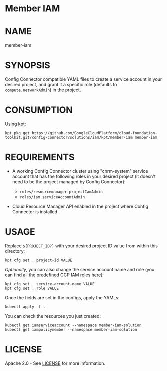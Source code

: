 Member IAM
==================================================

# NAME

  member-iam

# SYNOPSIS

  Config Connector compatible YAML files to create a service account in your desired project, and grant it a specific role (defaults to `compute.networkAdmin`) in the project.

# CONSUMPTION

  Using [kpt](https://googlecontainertools.github.io/kpt/):

  ```
  kpt pkg get https://github.com/GoogleCloudPlatform/cloud-foundation-toolkit.git/config-connector/solutions/iam/kpt/member-iam member-iam
  ```

# REQUIREMENTS

  *   A working Config Connector cluster using "cnrm-system" service account
      that has the following roles in your desired project (it doesn't need to
      be the project managed by Config Connector):

      -   `roles/resourcemanager.projectIamAdmin`
      -   `roles/iam.serviceAccountAdmin`

  *   Cloud Resource Manager API enabled in the project where Config Connector
      is installed

# USAGE

  Replace `${PROJECT_ID?}` with your desired project ID value from 
  within this directory:

  ```
  kpt cfg set . project-id VALUE
  ```

  _Optionally_, you can also change the service account name and role
  (you can find all the predefined GCP IAM roles
  [here](https://cloud.google.com/iam/docs/understanding-roles#predefined_roles)):

  ```
  kpt cfg set . service-account-name VALUE
  kpt cfg set . role VALUE
  ```

  Once the fields are set in the configs, apply the YAMLs:

  ```
  kubectl apply -f .
  ```

  You can check the resources you just created:

  ```
  kubectl get iamserviceaccount --namespace member-iam-solution
  kubectl get iampolicymember --namespace member-iam-solution
  ```

# LICENSE

  Apache 2.0 - See [LICENSE](/LICENSE) for more information.